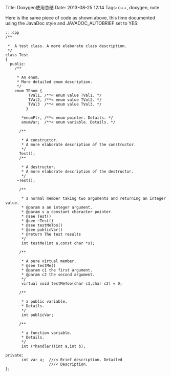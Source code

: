 Title:  Doxygen使用总结 
Date: 2013-08-25 12:14
Tags: c++, doxygen, note


Here is the same piece of code as shown above, this time documented using the JavaDoc style and JAVADOC_AUTOBRIEF set to YES:

    :::cpp
	/**

	 *  A test class. A more elaborate class description.
	 */
	class Test
	{
	  public:
	    /** 

	     * An enum.
	     * More detailed enum description.
	     */
	    enum TEnum { 
	          TVal1, /**< enum value TVal1. */  
	          TVal2, /**< enum value TVal2. */  
	          TVal3  /**< enum value TVal3. */  
	         } 

	       *enumPtr, /**< enum pointer. Details. */
	       enumVar;  /**< enum variable. Details. */
	       
	      /**

	       * A constructor.
	       * A more elaborate description of the constructor.
	       */
	      Test();
	      /**

	       * A destructor.
	       * A more elaborate description of the destructor.
	       */
	     ~Test();
	    
	      /**

	       * a normal member taking two arguments and returning an integer value.
	       * @param a an integer argument.
	       * @param s a constant character pointer.
	       * @see Test()
	       * @see ~Test()
	       * @see testMeToo()
	       * @see publicVar()
	       * @return The test results
	       */
	       int testMe(int a,const char *s);
	       
	      /**

	       * A pure virtual member.
	       * @see testMe()
	       * @param c1 the first argument.
	       * @param c2 the second argument.
	       */
	       virtual void testMeToo(char c1,char c2) = 0;
	   
	      /** 

	       * a public variable.
	       * Details.
	       */
	       int publicVar;
	       
	      /**

	       * a function variable.
	       * Details.
	       */
	       int (*handler)(int a,int b);
	       
	private:
	       int var_a;  ///< Brief description. Detailed
	                   ///< Description.
	};

